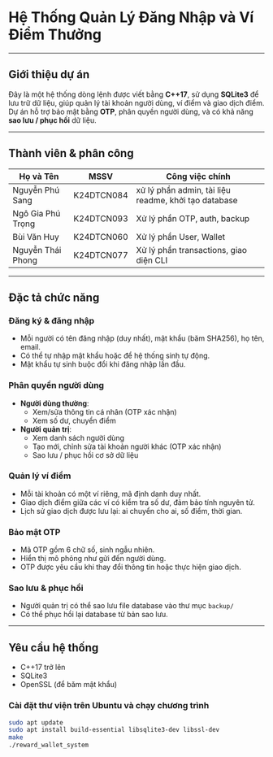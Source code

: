 # Hệ Thống Quản Lý Đăng Nhập và Ví Điểm Thưởng

---

## Giới thiệu dự án

Đây là một hệ thống dòng lệnh được viết bằng **C++17**, sử dụng **SQLite3** để lưu trữ dữ liệu, giúp quản lý tài khoản người dùng, ví điểm và giao dịch điểm. Dự án hỗ trợ bảo mật bằng **OTP**, phân quyền người dùng, và có khả năng **sao lưu / phục hồi** dữ liệu.

---

## Thành viên & phân công

| Họ và Tên      | MSSV     | Công việc chính |
|----------------|----------|-----------------|
| Nguyễn Phú Sang     | K24DTCN084  | xử lý phần admin, tài liệu readme, khởi tạo database |
| Ngô Gia Phú Trọng   | K24DTCN093  | Xử lý phần OTP, auth, backup |
| Bùi Văn Huy         | K24DTCN060  | Xử lý phần User, Wallet  |
| Nguyễn Thái Phong   | K24DTCN077  | Xử lý phần transactions, giao diện CLI  |

---

## Đặc tả chức năng

### Đăng ký & đăng nhập
- Mỗi người có tên đăng nhập (duy nhất), mật khẩu (băm SHA256), họ tên, email.
- Có thể tự nhập mật khẩu hoặc để hệ thống sinh tự động.
- Mật khẩu tự sinh buộc đổi khi đăng nhập lần đầu.

### Phân quyền người dùng
- **Người dùng thường**:
  - Xem/sửa thông tin cá nhân (OTP xác nhận)
  - Xem số dư, chuyển điểm
- **Người quản trị**:
  - Xem danh sách người dùng
  - Tạo mới, chỉnh sửa tài khoản người khác (OTP xác nhận)
  - Sao lưu / phục hồi cơ sở dữ liệu

### Quản lý ví điểm
- Mỗi tài khoản có một ví riêng, mã định danh duy nhất.
- Giao dịch điểm giữa các ví có kiểm tra số dư, đảm bảo tính nguyên tử.
- Lịch sử giao dịch được lưu lại: ai chuyển cho ai, số điểm, thời gian.

### Bảo mật OTP
- Mã OTP gồm 6 chữ số, sinh ngẫu nhiên.
- Hiển thị mô phỏng như gửi đến người dùng.
- OTP được yêu cầu khi thay đổi thông tin hoặc thực hiện giao dịch.

### Sao lưu & phục hồi
- Người quản trị có thể sao lưu file database vào thư mục `backup/`
- Có thể phục hồi lại database từ bản sao lưu.

---

## Yêu cầu hệ thống

- C++17 trở lên
- SQLite3
- OpenSSL (để băm mật khẩu)

### Cài đặt thư viện trên Ubuntu và chạy chương trình

```bash
sudo apt update
sudo apt install build-essential libsqlite3-dev libssl-dev
make
./reward_wallet_system